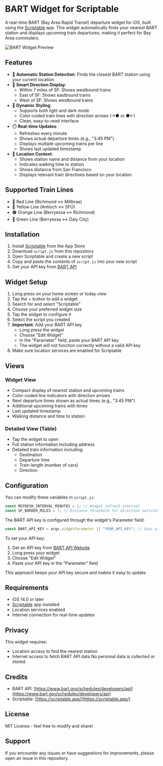 # BART Widget for Scriptable

A real-time BART (Bay Area Rapid Transit) departure widget for iOS, built using the [Scriptable](https://scriptable.app/) app. This widget automatically finds your nearest BART station and displays upcoming train departures, making it perfect for Bay Area commuters.

![BART Widget Preview](https://user-images.githubusercontent.com/your-username/bart-widget/preview.png)

## Features

- 🚉 **Automatic Station Detection**: Finds the closest BART station using your current location
- 🚂 **Smart Direction Display**:
  - Within 7 miles of SF: Shows westbound trains
  - East of SF: Shows eastbound trains
  - West of SF: Shows westbound trains
- 🎨 **Dynamic Styling**:
  - Supports both light and dark mode
  - Color-coded train lines with direction arrows (→● or ●←)
  - Clean, easy-to-read interface
- ⏱️ **Real-time Updates**:
  - Refreshes every minute
  - Shows actual departure times (e.g., "3:45 PM")
  - Displays multiple upcoming trains per line
  - Shows last updated timestamp
- 📍 **Location Context**:
  - Shows station name and distance from your location
  - Indicates walking time to station
  - Shows distance from San Francisco
  - Displays relevant train directions based on your location

## Supported Train Lines

- 🔴 Red Line (Richmond ↔ Millbrae)
- 💛 Yellow Line (Antioch ↔ SFO)
- 🟠 Orange Line (Berryessa ↔ Richmond)
- 💚 Green Line (Berryessa ↔ Daly City)

## Installation

1. Install [Scriptable](https://apps.apple.com/us/app/scriptable/id1405459188) from the App Store
2. Download `script.js` from this repository
3. Open Scriptable and create a new script
4. Copy and paste the contents of `script.js` into your new script
5. Get your API key from [BART API](https://www.bart.gov/schedules/developers/api)

## Widget Setup

1. Long press on your home screen or today view
2. Tap the + button to add a widget
3. Search for and select "Scriptable"
4. Choose your preferred widget size
5. Tap the widget to configure it
6. Select the script you created
7. **Important**: Add your BART API key
   - Long press the widget
   - Choose "Edit Widget"
   - In the "Parameter" field, paste your BART API key
   - The widget will not function correctly without a valid API key
8. Make sure location services are enabled for Scriptable

## Views

### Widget View

- Compact display of nearest station and upcoming trains
- Color-coded line indicators with direction arrows
- Next departure times shown as actual times (e.g., "3:45 PM")
- Additional upcoming trains with times
- Last updated timestamp
- Walking distance and time to station

### Detailed View (Table)

- Tap the widget to open
- Full station information including address
- Detailed train information including:
  - Destination
  - Departure time
  - Train length (number of cars)
  - Direction

## Configuration

You can modify these variables in `script.js`:

```javascript
const REFRESH_INTERVAL_MINUTES = 1; // Widget refresh interval
const SF_BORDER_MILES = 7; // Distance threshold for direction switching
```

The BART API key is configured through the widget's Parameter field:

```javascript
const BART_API_KEY = args.widgetParameter || "YOUR_API_KEY"; // Uses widget parameter
```

To set your API key:

1. Get an API key from [BART API Website](https://www.bart.gov/schedules/developers/api)
2. Long press your widget
3. Choose "Edit Widget"
4. Paste your API key in the "Parameter" field

This approach keeps your API key secure and makes it easy to update.

## Requirements

- iOS 14.0 or later
- [Scriptable](https://scriptable.app/) app installed
- Location services enabled
- Internet connection for real-time updates

## Privacy

This widget requires:

- Location access to find the nearest station
- Internet access to fetch BART API data
  No personal data is collected or stored.

## Credits

- BART API: [https://www.bart.gov/schedules/developers/api](https://www.bart.gov/schedules/developers/api)
- Scriptable: [https://scriptable.app/](https://scriptable.app/)

## License

MIT License - feel free to modify and share!

## Support

If you encounter any issues or have suggestions for improvements, please open an issue in this repository.
